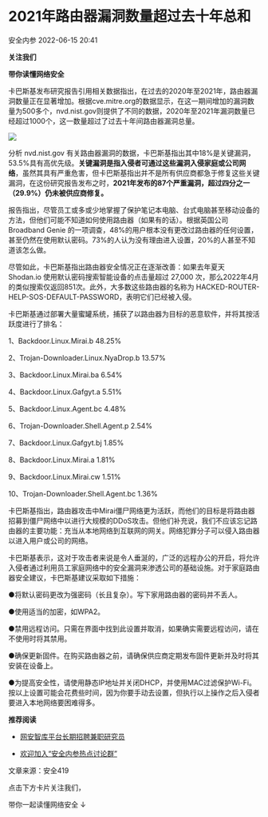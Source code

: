 #  2021年路由器漏洞数量超过去十年总和   
 安全内参   2022-06-15 20:41  
  
**关注我们**  
  
  
**带你读懂网络安全**  
  
  
  
卡巴斯基发布研究报告引用相关数据指出，在过去的2020年至2021年，路由器漏洞数量正在显著增加。根据cve.mitre.org的数据显示，在这一期间增加的漏洞数量为500多个，nvd.nist.gov则提供了不同的数据，2020年至2021年漏洞数量已经超过1000个，这一数量超过了过去十年间路由器漏洞总量。  
  
  
![](https://mmbiz.qpic.cn/mmbiz_jpg/9lmiax2vemgiaNzB0SDPbWn6u44iaKmOpPETNBZhkibibibCb1TgfQJeqPY4spNM9XdrFUCL4ibqF6lrRDxdR3zaZzjibw/640?wx_fmt=jpeg "")  
  
  
分析 nvd.nist.gov 有关路由器漏洞的数据，卡巴斯基指出其中18%是关键漏洞，53.5%具有高优先级。**关键漏洞是指入侵者可通过这些漏洞入侵家庭或公司网络**，虽然其具有严重危害，但卡巴斯基指出并不是所有供应商都急于修复这些关键漏洞，在这份研究报告发布之时，**2021年发布的87个严重漏洞，超过四分之一（29.9%）仍未被供应商修复。**  
  
  
报告指出，尽管员工或多或少地掌握了保护笔记本电脑、台式电脑甚至移动设备的方法，但他们可能不知道如何使用路由器（如果有的话）。根据英国公司 Broadband Genie 的一项调查，48%的用户根本没有更改过路由器的任何设置，甚至仍然在使用默认密码。73%的人认为没有理由进入设置，20%的人甚至不知道该怎么做。  
  
  
尽管如此，卡巴斯基指出路由器安全情况正在逐渐改善：如果去年夏天 Shodan.io 使用默认密码搜索智能设备的点击量超过 27,000 次，那么2022年4月的类似搜索仅返回851次。此外，大多数这些路由器的名称为 HACKED-ROUTER-HELP-SOS-DEFAULT-PASSWORD，表明它们已经被入侵。  
  
  
卡巴斯基通过部署大量蜜罐系统，捕获了以路由器为目标的恶意软件，并将其按活跃度进行了排名：  
  
  
1、Backdoor.Linux.Mirai.b 48.25%  
  
2、Trojan-Downloader.Linux.NyaDrop.b 13.57%  
  
3、Backdoor.Linux.Mirai.ba 6.54%  
  
4、Backdoor.Linux.Gafgyt.a 5.51%  
  
5、Backdoor.Linux.Agent.bc 4.48%  
  
6、Trojan-Downloader.Shell.Agent.p 2.54%  
  
7、Backdoor.Linux.Gafgyt.bj 1.85%  
  
8、Backdoor.Linux.Mirai.a 1.81%  
  
9、Backdoor.Linux.Mirai.cw 1.51%  
  
10、Trojan-Downloader.Shell.Agent.bc 1.36%  
  
  
卡巴斯基指出，路由器攻击中Mirai僵尸网络更为活跃，而他们的目标是将路由器招募到僵尸网络中以进行大规模的DDoS攻击。但他们补充说，我们不应该忘记路由器的主要功能：充当从本地网络到互联网的网关。网络犯罪分子可以侵入路由器以进入用户或公司的网络。  
  
  
卡巴斯基表示，这对于攻击者来说是令人垂涎的，广泛的远程办公的开启，将允许入侵者通过利用员工家庭网络中的安全漏洞来渗透公司的基础设施。对于家庭路由器安全建议，卡巴斯基建议采取如下措施：  
  
  
●将默认密码更改为强密码（长且复杂）。写下家用路由器的密码并不丢人。  
  
●使用适当的加密，如WPA2。  
  
●禁用远程访问。只需在界面中找到此设置并取消，如果确实需要远程访问，请在不使用时将其禁用。  
  
●确保更新固件。在购买路由器之前，请确保供应商定期发布固件更新并及时将其安装在设备上。  
  
●为提高安全性，请使用静态IP地址并关闭DHCP，并使用MAC过滤保护Wi-Fi。按以上设置可能会花费些时间，因为你要手动去设置，但执行以上操作之后入侵者要进入本地网络要困难得多。  
  
  
  
**推荐阅读**  
- [网安智库平台长期招聘兼职研究员](http://mp.weixin.qq.com/s?__biz=MzI4NDY2MDMwMw==&mid=2247499450&idx=2&sn=2da3ca2e0b4d4f9f56ea7f7579afc378&chksm=ebfab99adc8d308c3ba6e7a74bd41beadf39f1b0e38a39f7235db4c305c06caa49ff63a0cc1d&scene=21#wechat_redirect)  
  
  
- [欢迎加入“安全内参热点讨论群”](https://mp.weixin.qq.com/s?__biz=MzI4NDY2MDMwMw==&mid=2247501251&idx=1&sn=8b6ebecbe80c1c72317948494f87b489&chksm=ebfa82e3dc8d0bf595d039e75b446e14ab96bf63cf8ffc5d553b58248dde3424fb18e6947440&token=525430415&lang=zh_CN&scene=21#wechat_redirect)  
  
  
  
  
  
  
文章来源：安全419  
  
  
点击下方卡片关注我们，  
  
带你一起读懂网络安全 ↓  
  
  
  
